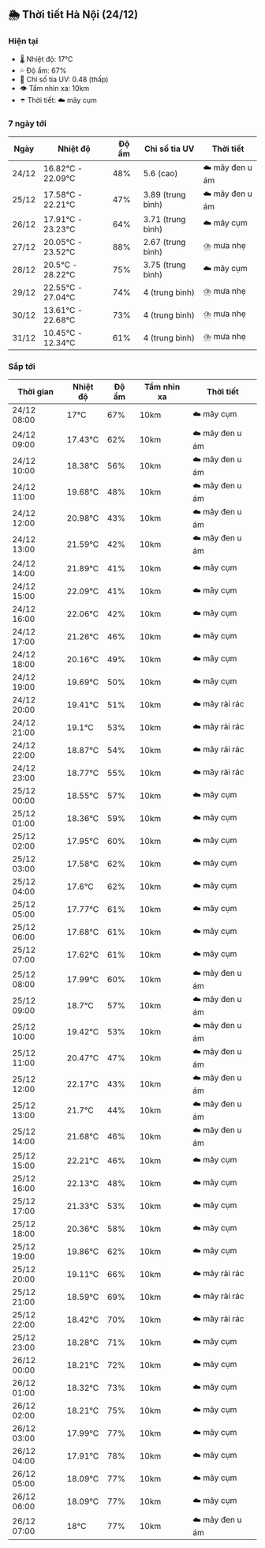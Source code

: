 ## 🌦️ Thời tiết Hà Nội (24/12)

### Hiện tại

- 🌡️ Nhiệt độ: 17℃
- 💦 Độ ẩm: 67%
- 🌟 Chỉ số tia UV: 0.48 (thấp)
- 👁️ Tầm nhìn xa: 10km
- ☂️ Thời tiết: ☁️ mây cụm

### 7 ngày tới

| Ngày | Nhiệt độ | Độ ẩm | Chỉ số tia UV | Thời tiết |
| --- | --- | --- | --- | --- |
| 24/12 | 16.82℃ - 22.09℃ | 48% | 5.6 (cao) | ☁️ mây đen u ám |
| 25/12 | 17.58℃ - 22.21℃ | 47% | 3.89 (trung bình) | ☁️ mây đen u ám |
| 26/12 | 17.91℃ - 23.23℃ | 64% | 3.71 (trung bình) | ☁️ mây cụm |
| 27/12 | 20.05℃ - 23.52℃ | 88% | 2.67 (trung bình) | ⛈️ mưa nhẹ |
| 28/12 | 20.5℃ - 28.22℃ | 75% | 3.75 (trung bình) | ☁️ mây cụm |
| 29/12 | 22.55℃ - 27.04℃ | 74% | 4 (trung bình) | ⛈️ mưa nhẹ |
| 30/12 | 13.61℃ - 22.68℃ | 73% | 4 (trung bình) | ⛈️ mưa nhẹ |
| 31/12 | 10.45℃ - 12.34℃ | 61% | 4 (trung bình) | ⛈️ mưa nhẹ |

### Sắp tới

| Thời gian | Nhiệt độ | Độ ẩm | Tầm nhìn xa | Thời tiết |
| --- | --- | --- | --- | --- |
| 24/12 08:00 | 17℃ | 67% | 10km | ☁️ mây cụm |
| 24/12 09:00 | 17.43℃ | 62% | 10km | ☁️ mây đen u ám |
| 24/12 10:00 | 18.38℃ | 56% | 10km | ☁️ mây đen u ám |
| 24/12 11:00 | 19.68℃ | 48% | 10km | ☁️ mây đen u ám |
| 24/12 12:00 | 20.98℃ | 43% | 10km | ☁️ mây đen u ám |
| 24/12 13:00 | 21.59℃ | 42% | 10km | ☁️ mây đen u ám |
| 24/12 14:00 | 21.89℃ | 41% | 10km | ☁️ mây cụm |
| 24/12 15:00 | 22.09℃ | 41% | 10km | ☁️ mây cụm |
| 24/12 16:00 | 22.06℃ | 42% | 10km | ☁️ mây cụm |
| 24/12 17:00 | 21.26℃ | 46% | 10km | ☁️ mây cụm |
| 24/12 18:00 | 20.16℃ | 49% | 10km | ☁️ mây cụm |
| 24/12 19:00 | 19.69℃ | 50% | 10km | ☁️ mây cụm |
| 24/12 20:00 | 19.41℃ | 51% | 10km | ☁️ mây rải rác |
| 24/12 21:00 | 19.1℃ | 53% | 10km | ☁️ mây rải rác |
| 24/12 22:00 | 18.87℃ | 54% | 10km | ☁️ mây rải rác |
| 24/12 23:00 | 18.77℃ | 55% | 10km | ☁️ mây rải rác |
| 25/12 00:00 | 18.55℃ | 57% | 10km | ☁️ mây cụm |
| 25/12 01:00 | 18.36℃ | 59% | 10km | ☁️ mây cụm |
| 25/12 02:00 | 17.95℃ | 60% | 10km | ☁️ mây cụm |
| 25/12 03:00 | 17.58℃ | 62% | 10km | ☁️ mây cụm |
| 25/12 04:00 | 17.6℃ | 62% | 10km | ☁️ mây cụm |
| 25/12 05:00 | 17.77℃ | 61% | 10km | ☁️ mây cụm |
| 25/12 06:00 | 17.68℃ | 61% | 10km | ☁️ mây cụm |
| 25/12 07:00 | 17.62℃ | 61% | 10km | ☁️ mây cụm |
| 25/12 08:00 | 17.99℃ | 60% | 10km | ☁️ mây đen u ám |
| 25/12 09:00 | 18.7℃ | 57% | 10km | ☁️ mây đen u ám |
| 25/12 10:00 | 19.42℃ | 53% | 10km | ☁️ mây đen u ám |
| 25/12 11:00 | 20.47℃ | 47% | 10km | ☁️ mây đen u ám |
| 25/12 12:00 | 22.17℃ | 43% | 10km | ☁️ mây đen u ám |
| 25/12 13:00 | 21.7℃ | 44% | 10km | ☁️ mây đen u ám |
| 25/12 14:00 | 21.68℃ | 46% | 10km | ☁️ mây đen u ám |
| 25/12 15:00 | 22.21℃ | 46% | 10km | ☁️ mây cụm |
| 25/12 16:00 | 22.13℃ | 48% | 10km | ☁️ mây cụm |
| 25/12 17:00 | 21.33℃ | 53% | 10km | ☁️ mây cụm |
| 25/12 18:00 | 20.36℃ | 58% | 10km | ☁️ mây cụm |
| 25/12 19:00 | 19.86℃ | 62% | 10km | ☁️ mây cụm |
| 25/12 20:00 | 19.11℃ | 66% | 10km | ☁️ mây rải rác |
| 25/12 21:00 | 18.59℃ | 69% | 10km | ☁️ mây rải rác |
| 25/12 22:00 | 18.42℃ | 70% | 10km | ☁️ mây rải rác |
| 25/12 23:00 | 18.28℃ | 71% | 10km | ☁️ mây cụm |
| 26/12 00:00 | 18.21℃ | 72% | 10km | ☁️ mây cụm |
| 26/12 01:00 | 18.32℃ | 73% | 10km | ☁️ mây cụm |
| 26/12 02:00 | 18.21℃ | 75% | 10km | ☁️ mây cụm |
| 26/12 03:00 | 17.99℃ | 77% | 10km | ☁️ mây cụm |
| 26/12 04:00 | 17.91℃ | 78% | 10km | ☁️ mây cụm |
| 26/12 05:00 | 18.09℃ | 77% | 10km | ☁️ mây cụm |
| 26/12 06:00 | 18.09℃ | 77% | 10km | ☁️ mây cụm |
| 26/12 07:00 | 18℃ | 77% | 10km | ☁️ mây đen u ám |
